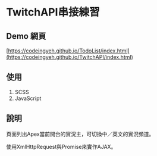 # TwitchAPI串接練習

## Demo 網頁

[https://codeingyeh.github.io/TodoList/index.html](https://codeingyeh.github.io/TwitchAPI/index.html)

## 使用

1. SCSS
2. JavaScript

## 說明

頁面列出Apex當前開台的實況主，可切換中／英文的實況頻道。

使用XmlHttpRequest與Promise來實作AJAX。



